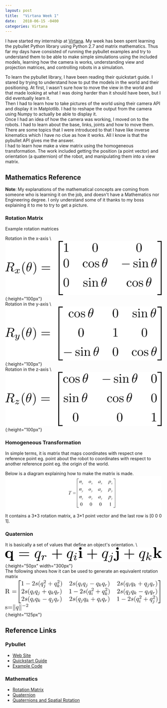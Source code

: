 ```yaml
---
layout: post
title:  "Virtana Week 1"
date:   2018-06-15 -0400
categories: Virtana
---
```


I have started my internship at [Virtana](https://virtanatech.com/). My week has been spent learning the pybullet Python library using Python 2.7 and matrix mathematics. Thus far my days have consisted of running the pybullet examples and try to understand them to be able to make simple simulations using the included models, learning how the camera is works, understanding view and projection matrices, and controlling robots in a simulation.


To learn the pybullet library, I have been reading their quickstart guide. I stared by trying to understand how to put the models in the world and their positioning. At first, I wasn't sure how to move the view in the world and that made looking at what I was doing harder than it should have been, but I did eventually learn it.<br>
Then I had to learn how to take pictures of the world using their camera API and display it in Matplotlib. I had to reshape the output from the camera using Numpy to actually be able to display it. <br>
Once I had an idea of how the camera was working, I moved on to the robots. I had to learn about the base, links, joints and how to move them. There are some topics that I were introduced to that I have like inverse kinematics which I have no clue as how it works. All I know is that the pybullet API gives me the answer. <br>
I had to learn how make a view matrix using the homogeneous transformation. The work included getting the position (a point vector) and orientation (a quaternion) of the robot, and manipulating them into a view matrix.


## Mathematics Reference
**Note**: My explanations of the mathematical concepts are coming from someone who is learning it on the job, and doesn't have a Mathematics nor Engineering degree.
I only understand some of it thanks to my boss explaining it to me to try to get a picture.

### Rotation Matrix
Example rotation matrices

Rotation in the x-axis \\
![Rotation in the x-axis with angle &#952;](/images/virtana_posts/Rotate_X.png){:height="100px"} <br>
Rotation in the y-axis \\
![Rotation in the y-axis with angle &#952;](/images/virtana_posts/Rotate_Y.png){:height="100px"} <br>
Rotation in the z-axis \\
![Rotation in the z-axis with angle &#952;](/images/virtana_posts/Rotate_Z.png){:height="100px"} <br>


### Homogeneous Transformation
In simple terms, it is matrix that maps coordinates with respect one reference point eg. point about the robot
to coordinates with respect to another reference point eg. the origin of the world.


Below is a diagram explaining how to make the matrix is made.
![Homogeneous Transformation](/images/virtana_posts/Homogeneous_Transformation.png)
It contains a 3\*3 rotation matrix, a 3\*1 point vector and the last row is [0 0 0 1].


### Quaternion
It is basically a set of values that define an object's orientation. \\
![Quaternion](/images/virtana_posts/Quaternion.png){:height="50px" width="300px"} <br>
The following shows how it can be used to generate an equivalent rotation matrix <br>
![Quaternion to Rotation Matrix](/images/virtana_posts/Quaternion_to_Rotation_Matrix.png){:height="125px"}


## Reference Links
### Pybullet
- [Web Site](https://pybullet.org/)
- [Quickstart Guide](https://docs.google.com/document/d/10sXEhzFRSnvFcl3XxNGhnD4N2SedqwdAvK3dsihxVUA/edit#heading=h.2ye70wns7io3)
- [Example Code](https://github.com/bulletphysics/bullet3/tree/master/examples/pybullet)

### Mathematics
- [Rotation Matrix](https://en.wikipedia.org/wiki/Rotation_matrix)
- [Quaternion](https://en.wikipedia.org/wiki/Quaternion)
- [Quaternions and Spatial Rotation](https://en.wikipedia.org/wiki/Quaternions_and_spatial_rotation)
